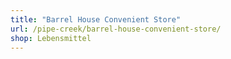```yaml
---
title: "Barrel House Convenient Store"
url: /pipe-creek/barrel-house-convenient-store/
shop: Lebensmittel
---
```

